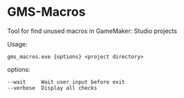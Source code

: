 # GMS-Macros
Tool for find unused macros in GameMaker: Studio projects

Usage:

`gms_macros.exe {options} <project directory>`

options:

    --wait     Wait user input before exit
    --verbose  Display all checks

